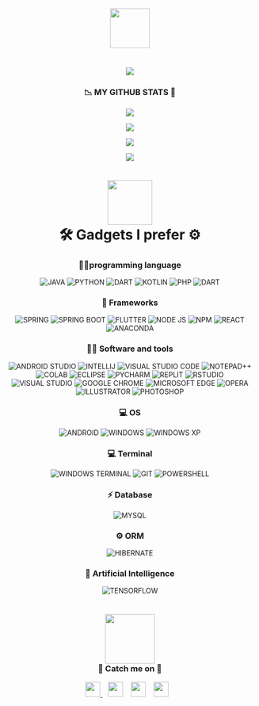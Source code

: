 <!-- ### Hi there 👋 -->
<h1 align = "center">
        <img src="https://media.giphy.com/media/xUOwGiewfQAm3tcIA8/giphy.gif" width="80">
</h1>

<h1 align = "center">
        <img src = "https://readme-typing-svg.herokuapp.com?color=%2336BCF7&size=30&duration=4999&center=true&width=825&height=80&lines=Welcome+to+Pramuditha's+GitHub+profile;Still+an+undergraduate+%F0%9F%98%82;Love+%E2%9D%A4%EF%B8%8F+to+try+new+things;Talking+with+computers+%F0%9F%92%BB+makes+me+pleasure.">
</h1>

        
<h3 align = "center">
        📉 MY GITHUB STATS 🤖    
</h3>
<p align = "center">
        <img src = "https://github-readme-stats.vercel.app/api?username=shemil076&show_icons=true&hide_border=true&&count_private=true&include_all_commits=true&theme=algolia">  
        
</p>
<p align = "center">
        <img src = "https://github-readme-stats.vercel.app/api/top-langs/?username=shemil076&theme=algolia">
</p>

<p align = "center">
        <img src = "https://github-readme-streak-stats.herokuapp.com/?user=shemil076&theme=algolia"> 
</p>


<p align = "center">
        <img src = "https://github-profile-summary-cards.vercel.app/api/cards/profile-details?username=shemil076&theme=github_dark"> 
</p>

<h1></h1>
<h1 align = "center">
        <img src="https://media.giphy.com/media/jUEozmWPd5zRwFmfY5/giphy.gif" width="90">
        <br>
        🛠️ Gadgets I prefer ⚙️
</h1>
<h3 align = "center">
       👩‍💻programming language
</h3>
<p align = "center">
        <img alt="JAVA" src = "https://img.shields.io/badge/Java-ED8B00?style=for-the-badge&logo=java&logoColor=white">
        <img alt="PYTHON" src = "https://img.shields.io/badge/Python-FFD43B?style=for-the-badge&logo=python&logoColor=blue">
        <img alt="DART" src = "https://img.shields.io/badge/Kotlin-0095D5?&style=for-the-badge&logo=kotlin&logoColor=white">
        <img alt="KOTLIN" src = "https://img.shields.io/badge/Kotlin-0095D5?&style=for-the-badge&logo=kotlin&logoColor=white">
        <img alt="PHP" src = "https://img.shields.io/badge/PHP-777BB4?style=for-the-badge&logo=php&logoColor=white">
        <img alt="DART" src = "https://img.shields.io/badge/Dart-0175C2?style=for-the-badge&logo=dart&logoColor=white">
        
</p>
<h3 align = "center">
       🚀 Frameworks
</h3>
<p align = "center">
        <img alt="SPRING" src = "https://img.shields.io/badge/Spring-6DB33F?style=for-the-badge&logo=spring&logoColor=white">
        <img alt="SPRING BOOT" src = "https://img.shields.io/badge/Spring_Boot-F2F4F9?style=for-the-badge&logo=spring-boot">
        <img alt="FLUTTER" src = "https://img.shields.io/badge/Flutter-02569B?style=for-the-badge&logo=flutter&logoColor=white">
        <img alt="NODE JS" src = "https://img.shields.io/badge/Node.js-339933?style=for-the-badge&logo=nodedotjs&logoColor=white">
        <img alt="NPM" src = "https://img.shields.io/badge/npm-CB3837?style=for-the-badge&logo=npm&logoColor=white">
        <img alt="REACT" src = "https://img.shields.io/badge/React-20232A?style=for-the-badge&logo=react&logoColor=61DAF">
        <img alt="ANACONDA" src = "https://img.shields.io/badge/conda-342B029.svg?&style=for-the-badge&logo=anaconda&logoColor=white">
</p>

<h3 align = "center">
       👩‍💻 Software and tools
</h3>
<p align = "center">
        <img alt="ANDROID STUDIO" src = "https://img.shields.io/badge/Android_Studio-3DDC84?style=for-the-badge&logo=android-studio&logoColor=white">
        <img alt="INTELLIJ" src = "https://img.shields.io/badge/IntelliJIDEA-000000.svg?style=for-the-badge&logo=intellij-idea&logoColor=white">
        <img alt="VISUAL STUDIO CODE" src = "https://img.shields.io/badge/Visual_Studio_Code-0078D4?style=for-the-badge&logo=visual%20studio%20code&logoColor=white">
        <img alt="NOTEPAD++" src = "https://img.shields.io/badge/Notepad++-90E59A.svg?style=for-the-badge&logo=notepad%2B%2B&logoColor=black">
        <img alt="COLAB" src = "https://img.shields.io/badge/Colab-F9AB00?style=for-the-badge&logo=googlecolab&color=525252">
        <img alt="ECLIPSE" src = "https://img.shields.io/badge/Eclipse-2C2255?style=for-the-badge&logo=eclipse&logoColor=white">
        <img alt="PYCHARM" src = "https://img.shields.io/badge/PyCharm-000000.svg?&style=for-the-badge&logo=PyCharm&logoColor=white">
        <img alt="REPLIT" src = "https://img.shields.io/badge/replit-667881?style=for-the-badge&logo=replit&logoColor=white">
        <img alt="RSTUDIO" src = "https://img.shields.io/badge/RStudio-75AADB?style=for-the-badge&logo=RStudio&logoColor=white">
        <img alt="VISUAL STUDIO " src = "https://img.shields.io/badge/Visual_Studio-5C2D91?style=for-the-badge&logo=visual%20studio&logoColor=white">
        <img alt="GOOGLE CHROME" src = "https://img.shields.io/badge/Google_chrome-4285F4?style=for-the-badge&logo=Google-chrome&logoColor=white">
        <img alt="MICROSOFT EDGE" src = "https://img.shields.io/badge/Microsoft_Edge-0078D7?style=for-the-badge&logo=Microsoft-edge&logoColor=white">
        <img alt="OPERA" src = "https://img.shields.io/badge/Opera-FF1B2D?style=for-the-badge&logo=Opera&logoColor=white">
        <img alt="ILLUSTRATOR" src = "https://img.shields.io/badge/Adobe%20Illustrator-FF9A00?style=for-the-badge&logo=adobe%20illustrator&logoColor=white">
        <img alt="PHOTOSHOP" src = "https://img.shields.io/badge/Adobe%20Photoshop-31A8FF?style=for-the-badge&logo=Adobe%20Photoshop&logoColor=black">
        
</p>

<h3 align = "center">
       💻 OS 
</h3>
<p align = "center">
        <img alt="ANDROID" src = "https://img.shields.io/badge/Android-3DDC84?style=for-the-badge&logo=android&logoColor=white">
        <img alt="WINDOWS" src = "https://img.shields.io/badge/Windows-0078D6?style=for-the-badge&logo=windows&logoColor=white">
        <img alt="WINDOWS XP" src = "https://img.shields.io/badge/Windows_XP-003399?style=for-the-badge&logo=windows-xp&logoColor=white">
</p>

<h3 align = "center">
       💻 Terminal  
</h3>
<p align = "center">
        <img alt="WINDOWS TERMINAL" src = "https://img.shields.io/badge/windows%20terminal-4D4D4D?style=for-the-badge&logo=windows%20terminal&logoColor=white">
        <img alt="GIT" src = "https://img.shields.io/badge/GIT-E44C30?style=for-the-badge&logo=git&logoColor=white">
        <img alt="POWERSHELL" src = "https://img.shields.io/badge/powershell-5391FE?style=for-the-badge&logo=powershell&logoColor=white">
</p>

<h3 align = "center">
       ⚡ Database
</h3>
<p align = "center">
        <img alt="MYSQL" src = "https://img.shields.io/badge/MySQL-005C84?style=for-the-badge&logo=mysql&logoColor=white">
</p>

<h3 align = "center">
       ⚙️ ORM
</h3>
<p align = "center">
        <img alt="HIBERNATE" src = "https://img.shields.io/badge/Hibernate-59666C?style=for-the-badge&logo=Hibernate&logoColor=white">
</p>

<h3 align = "center">
       🤖 Artificial Intelligence
</h3>
<p align = "center">
        <img alt="TENSORFLOW" src = "https://img.shields.io/badge/TensorFlow-FF6F00?style=for-the-badge&logo=tensorflow&logoColor=white">
</p>
<h1></h1>

<h3 align = "center">
        <img src="https://media.giphy.com/media/9tXsPh8IcW68X23udg/giphy.gif" width="100">
        <br>
        👨 Catch me on 📱
</h3>
<p align = "center">
        <!--    linkedin      -->
        <a href="https://www.linkedin.com/in/pramuditha-karunarathna-620672207" target="_blank"><image src = "https://user-images.githubusercontent.com/85215233/155083915-f9a8dd45-6d11-464b-ab0f-d5f06d58ba9a.png"  width= "30"> </a> 
         &#8287;&#8287;
<!--          <!-- twitter -->
<!--         <a href="https://twitter.com/settings/account" target="_blank"><image src = "https://user-images.githubusercontent.com/85215233/155083913-60e22be0-1cc0-44bd-9393-91957747defa.png"  width= "30" ></a> -->
<!--          &#8287;&#8287; -->
         <!-- instagram -->
       <a href="https://www.instagram.com/shemi.l" target="_blank"><image src = "https://user-images.githubusercontent.com/85215233/155083910-50d843b4-f407-4e64-8d93-66e243d4c76b.png"  width= "30"></a>
         &#8287;&#8287;
         <!-- facebook -->
       <a href="https://www.facebook.com/shemil076" target="_blank"><image src = "https://user-images.githubusercontent.com/85215233/155083907-734247d9-1177-43ac-b03f-3e10b433dacb.png"  width= "30"></a>
         &#8287;&#8287;
         <!-- gmail -->
        <a href="mailto:shemil076@gmail.com" target="_blank"><image src = "https://user-images.githubusercontent.com/85215233/155083866-21fddaea-980c-48a5-a40d-45914700949b.png"  width= "30"></a>
        &#8287;&#8287;
                
<!--         ![facebook](https://user-images.githubusercontent.com/85215233/155083907-734247d9-1177-43ac-b03f-3e10b433dacb.png) -->
<!--         ![instagram](https://user-images.githubusercontent.com/85215233/155083910-50d843b4-f407-4e64-8d93-66e243d4c76b.png) -->
<!--         ![twitter](https://user-images.githubusercontent.com/85215233/155083913-60e22be0-1cc0-44bd-9393-91957747defa.png) -->
    


</p>

      

<!--
**shemil076/shemil076** is a ✨ _special_ ✨ repository because its `README.md` (this file) appears on your GitHub profile.

Here are some ideas to get you started:

- 🔭 I’m currently working on ...
- 🌱 I’m currently learning ...
- 👯 I’m looking to collaborate on ...
- 🤔 I’m looking for help with ...
- 💬 Ask me about ...
- 📫 How to reach me: ...
- 😄 Pronouns: ...
- ⚡ Fun fact: ...
-->
